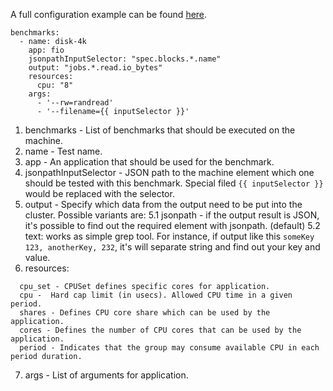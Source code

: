 A full configuration example can be found [here](../../config/samples/config.yaml).

```
benchmarks:
  - name: disk-4k
    app: fio
    jsonpathInputSelector: "spec.blocks.*.name"
    output: "jobs.*.read.io_bytes"
    resources:
      cpu: "8"
    args:
      - '--rw=randread'
      - '--filename={{ inputSelector }}'
```

1. benchmarks - List of benchmarks that should be executed on the machine.
2. name - Test name.
3. app - An application that should be used for the benchmark.
4. jsonpathInputSelector - JSON path to the machine element which one should be tested with this benchmark. Special filed `{{ inputSelector }}` would be replaced with the selector.
5. output - Specify which data from the output need to be put into the cluster. Possible variants are:
  5.1 jsonpath - if the output result is JSON, it's possible to find out the required element with jsonpath. (default)
  5.2 text: works as simple grep tool. For instance, if output like this `someKey 123, anotherKey, 232`, it's will separate string and find out your key and value.
6. resources:
```
  cpu_set - CPUSet defines specific cores for application.
  cpu -  Hard cap limit (in usecs). Allowed CPU time in a given period.
  shares - Defines CPU core share which can be used by the application.
  cores - Defines the number of CPU cores that can be used by the application.
  period - Indicates that the group may consume available CPU in each period duration.
```
7. args - List of arguments for application.